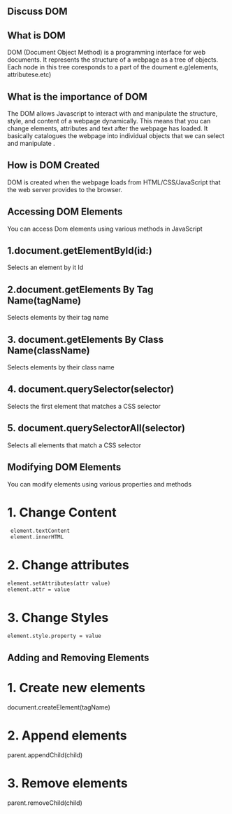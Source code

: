 ## Discuss DOM

## What is DOM

DOM (Document Object Method) is a programming interface for web documents.
It represents the structure of a webpage as a tree of objects.
Each node in this tree coresponds to a part of the doument e.g(elements, attributese.etc)

## What is the importance of DOM

The DOM allows Javascript to interact with and manipulate the structure, style, and content of a webpage dynamically.
This means that you can change elements, attributes and text after the webpage has loaded.
It basically catalogues the webpage into individual objects that we can select and manipulate .


## How is DOM Created

DOM is created when the webpage loads from HTML/CSS/JavaScript that the web server provides to the browser.


## Accessing DOM Elements

You can access Dom elements using various methods in JavaScript

  ## 1.document.getElementById(id:)
  Selects an element by it Id

  ## 2.document.getElements By Tag Name(tagName)
  Selects elements by their tag name

  ## 3. document.getElements By Class Name(className)
  Selects elements by their class name

  ## 4. document.querySelector(selector)
  Selects the first element that matches a CSS selector

  ## 5. document.querySelectorAll(selector)
  Selects all elements that match a CSS selector


## Modifying DOM Elements

  You can modify elements using various properties and methods

   # 1. Change Content
     element.textContent
     element.innerHTML

   # 2. Change attributes
    element.setAttributes(attr value)
    element.attr = value

   # 3. Change Styles
    element.style.property = value
 
  
## Adding and Removing Elements

   # 1. Create new elements
   document.createElement(tagName)

   # 2. Append elements
   parent.appendChild(child)

   # 3. Remove elements
   parent.removeChild(child)